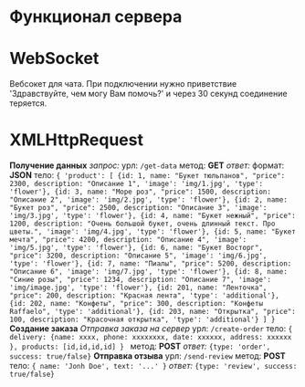 # Функционал сервера

# WebSocket
Вебсокет для чата. При подключении нужно приветствие 'Здравствуйте, чем могу Вам помочь?' и через 30 секунд соединение теряется.

# XMLHttpRequest
**Получение данных**
*запрос:*
урл: `/get-data`
метод: **GET**
*ответ:*
    формат: **JSON**
    тело:  `{
        'product': [
            {id: 1, name: "Букет тюльпанов", "price": 2300, description: "Описание 1", 'image': 'img/1.jpg', 'type': 'flower'},
            {id: 3, name: "Море роз", "price": 1500, description: "Описание 2", 'image': 'img/2.jpg', 'type': 'flower'},
            {id: 2, name: "Букет роз", "price": 2500, description: "Описание 3", 'image': 'img/3.jpg', 'type': 'flower'},
            {id: 4, name: "Букет нежный", "price": 1200, description: "Очень большой букет, очень длинный текст. Про цветы.", 'image': 'img/4.jpg', 'type': 'flower'},
            {id: 5, name: "Букет мечта", "price": 4200, description: "Описание 4", 'image': 'img/5.jpg', 'type': 'flower'},
            {id: 6, name: "Букет Восторг", "price": 3200, description: "Описание 5", 'image': 'img/6.jpg', 'type': 'flower'},
            {id: 7, name: "Пиалы", "price": 5200, description: "Описание 6", 'image': 'img/7.jpg', 'type': 'flower'},
            {id: 8, name: "Синие розы", "price": 1234, description: "Описание 7", 'image': 'img/image.jpg', 'type': 'flower'},
            {id: 201, name: "Ленточка", "price": 200, description: "Красная лента", 'type': 'additional'},
            {id: 202, name: "Конфеты", "price": 300, description: "Конфеты Raffaelo", 'type': 'additional'},
            {id: 203, name: "Открытка", "price": 100, description: "Красочная открытка", 'type': 'additional'}
        ]
    }`
**Создание заказа**
*Отправка заказа на сервер*
урл: `/create-order`
тело: `{
        delivery: {name: xxxx, phone: xxxxxxxx, date: xxxxxx, address: xxxxxx },
        products: [id,id,id,id]
    }
    `
метод: **POST**
*ответ:* `{type: 'order', success: true/false}`
**Отправка отзыва**
урл: `/send-review`
метод: **POST**
тело: `{
    name: 'Jonh Doe',
    text: '...'
}`
*ответ:* `{type: 'review', success: true/false}`